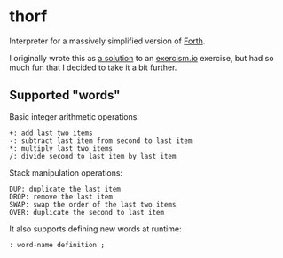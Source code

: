 thorf
=====

Interpreter for a massively simplified version of
[Forth](https://en.wikipedia.org/wiki/Forth_(programming_language)).

I originally wrote this as
[a solution](https://exercism.io/tracks/go/exercises/forth/solutions/6e2b9b21f3f047e3873f7460c88cba28)
to an [exercism.io](exercism.io) exercise, but had so much fun that I decided to
take it a bit further.


Supported "words"
-----------------

Basic integer arithmetic operations:

    +: add last two items
    -: subtract last item from second to last item
    *: multiply last two items
    /: divide second to last item by last item

Stack manipulation operations:

    DUP: duplicate the last item
    DROP: remove the last item
    SWAP: swap the order of the last two items
    OVER: duplicate the second to last item

It also supports defining new words at runtime:

    : word-name definition ;
